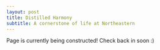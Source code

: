 ```yaml
---
layout: post
title: Distilled Harmony
subtitle: A cornerstone of life at Northeastern
---
```

Page is currently being constructed! Check back in soon :)